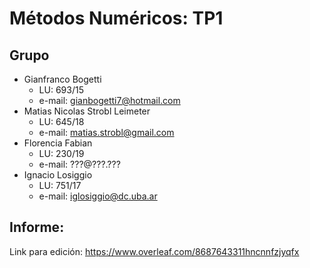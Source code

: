 # Métodos Numéricos: TP1

## Grupo

* Gianfranco Bogetti
  - LU: 693/15
  - e-mail: gianbogetti7@hotmail.com
* Matias Nicolas Strobl Leimeter
  - LU: 645/18
  - e-mail: matias.strobl@gmail.com
* Florencia Fabian
  - LU: 230/19
  - e-mail: ???@???.???
* Ignacio Losiggio
  - LU: 751/17
  - e-mail: iglosiggio@dc.uba.ar

## Informe:

Link para edición: https://www.overleaf.com/8687643311hncnnfzjyqfx
